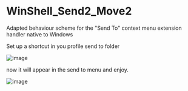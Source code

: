 # WinShell_Send2_Move2
Adapted behaviour scheme for the "Send To" context menu extension handler native to Windows

Set up a shortcut in you profile send to folder

 ![image](https://github.com/wolfman616/WinShell_Send2_Move2/assets/62726599/f8e21a11-de64-45fd-9720-011e7b9ec770)

now it will appear in the send to menu and enjoy.

![image](https://github.com/wolfman616/WinShell_Send2_Move2/assets/62726599/dd518c91-0a83-4570-bb9b-37a0ee00bcf7)

